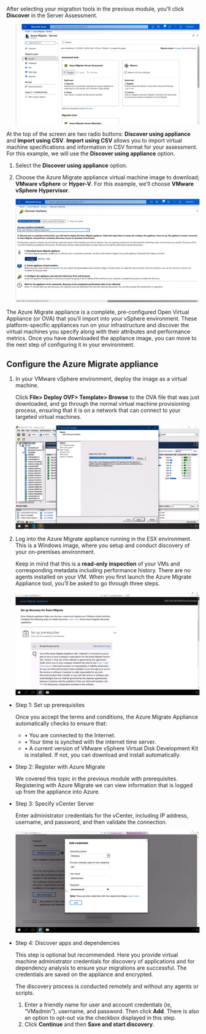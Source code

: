 After selecting your migration tools in the previous module, you’ll click **Discover** in the Server Assessment.

>![Screenshot 1](../media/screenshot-1.png)

At the top of the screen are two radio buttons: **Discover using appliance** and **Import using CSV**. **Import using CSV** allows you to import virtual machine specifications and information in CSV format for your assessment. For this example, we will use the **Discover using appliance** option.
1. Select the **Discover using appliance** option.
2. Choose the Azure Migrate appliance virtual machine image to download; **VMware vSphere** or **Hyper-V**. For this example, we’ll choose **VMware vSphere Hypervisor**.

   ![Screenshot 2](../media/screenshot-2.png)

The Azure Migrate appliance is a complete, pre-configured Open Virtual Appliance (or OVA) that you’ll import into your vSphere environment. These platform-specific appliances run on your infrastructure and discover the virtual machines you specify along with their attributes and performance metrics. Once you have downloaded the appliance image, you can move to the next step of configuring it in your environment. 

## Configure the Azure Migrate appliance

1. In your VMware vSphere environment, deploy the image as a virtual machine. 

   Click **File> Deploy OVF> Template> Browse** to the OVA file that was just downloaded, and go through the normal virtual machine provisioning process, ensuring that it is on a network that can connect to your targeted virtual machines.

   ![Screenshot 3](../media/screenshot-3.png)

2. Log into the Azure Migrate appliance running in the ESX environment. This is a Windows image, where you setup and conduct discovery of your on-premises environment. 

   Keep in mind that this is a **read-only inspection** of your VMs and corresponding metadata including performance history. There are no agents installed on your VM. When you first launch the Azure Migrate Appliance tool, you’ll be asked to go through three steps.

   ![Screenshot 4](../media/screenshot-4.png)

- Step 1: Set up prerequisites

    Once you accept the terms and conditions, the Azure Migrate Appliance automatically checks to ensure that:
    - •	You are connected to the Internet.
    - •	Your time is synched with the internet time server. 
    - •	A current version of VMware vSphere Virtual Disk Development Kit is installed. If not, you can download and install automatically. 

- Step 2: Register with Azure Migrate

    We covered this topic in the previous module with prerequisites. Registering with Azure Migrate we can view information that is logged up from the appliance into Azure. 

- Step 3: Specify vCenter Server
 
    Enter administrator credentials for the vCenter, including IP address, username, and password, and then validate the connection.

   ![Screenshot 5](../media/screenshot-5.png)

- Step 4: Discover apps and dependencies 

    This step is optional but recommended. Here you provide virtual machine administrator credentials for discovery of applications and for dependency analysis to ensure your migrations are successful. The credentials are saved on the appliance and encrypted. 

    The discovery process is conducted remotely and without any agents or scripts.
    1.	Enter a friendly name for user and account credentials (ie, “VMadmin”), username, and password. Then click **Add**. There is also an option to opt-out via the checkbox displayed in this step. 
    2.	Click **Continue** and then **Save and start discovery**.




